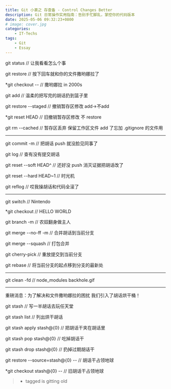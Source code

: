 ```yaml
---
title: Git 小篆之 存查备 - Control Changes Better
description: Git 日常操作实用指南：告别手忙脚乱，掌控你的代码版本
date: 2025-05-06 09:32:23+0800
# image: cover.jpg
categories:
    - IT-Techs
tags:
    - Git
    - Essay
---
```


git status  // 让我看看怎么个事

git restore <file>  // 按下回车就和你的文件撒哟娜拉了

*git checkout -- <file>  // 撒哟娜拉 in 2000s

git add <file>  // 温柔的把写完的胡话扔到篮子里

git restore --staged <file> // 撤销暂存区修改 add→不add

*git reset HEAD <file>  // 旧撤销暂存区修改 不 restore

git rm --cached <file>  // 暂存区丢弃 保留工作区文件 add 了忘加 .gitignore 的文件用

---

git commit -m <info>  // 把胡话 push 就没脸见同事了

git log  // 查有没有提交胡话

git reset --soft HEAD^  // 还好没 push 消灭证据把胡话改了

git reset --hard HEAD~1 // 时光机

git reflog  // 哎我操胡话和代码全滚了

---

git switch <branch> // Nintendo

*git checkout <branch>  // HELLO WORLD

git branch -m <old> <new>  // 农奴翻身做主人

git merge --no-ff -m <commit> <branch>  // 合并胡话到当前分支

git merge --squash <branch>  // 打包合并

git cherry-pick <commit>  // 重放提交到当前分支

git rebase <branch> // 将当前分支的起点移到分支的最新处

---

git clean -fd  // node_modules backhole.gif

---

重磅消息：为了解决和文件撒哟娜拉的困扰 我们引入了胡话烘干桶！

git stash  // 写一半胡话去玩任天堂

git stash list  // 列出烘干胡话

git stash apply stash@{0}  // 把胡话干夹在胡话里

git stash pop stash@{0}  // 吃掉胡话干

git stash drop stash@{0}  // 扔掉过期胡话干

git restore --source=stash@{0} -- <file>  // 胡话干占领地球

*git checkout stash@{0} -- <file>  // 旧胡话干占领地球


> * tagged is gitting old